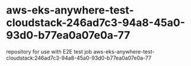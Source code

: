 # aws-eks-anywhere-test-cloudstack-246ad7c3-94a8-45a0-93d0-b77ea0a07e0a-77
repository for use with E2E test job aws-eks-anywhere-test-cloudstack:246ad7c3-94a8-45a0-93d0-b77ea0a07e0a-77
